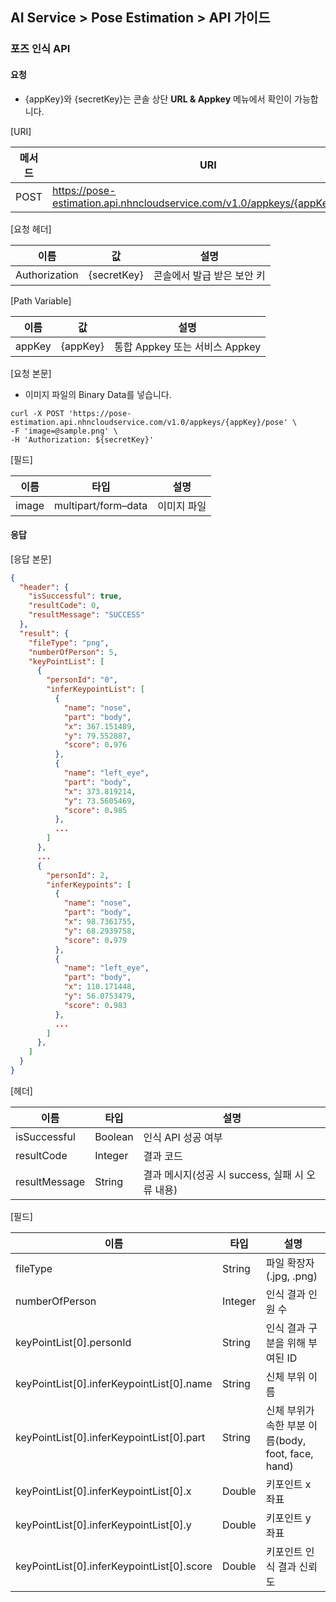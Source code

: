 ## AI Service > Pose Estimation > API 가이드


### 포즈 인식 API

#### 요청

- {appKey}와 {secretKey}는 콘솔 상단 **URL & Appkey** 메뉴에서 확인이 가능합니다.

[URI]

| 메서드 | URI                                                                        |
|---|----------------------------------------------------------------------------|
| POST | https://pose-estimation.api.nhncloudservice.com/v1.0/appkeys/{appKey}/pose |

[요청 헤더]

| 이름 | 값 | 설명              |
|---|---|-----------------|
| Authorization | {secretKey} | 콘솔에서 발급 받은 보안 키 |

[Path Variable]

| 이름 | 값 | 설명              |
| --- | --- |-----------------|
| appKey | {appKey} | 통합 Appkey 또는 서비스 Appkey |

[요청 본문]

- 이미지 파일의 Binary Data를 넣습니다.

```
curl -X POST 'https://pose-estimation.api.nhncloudservice.com/v1.0/appkeys/{appKey}/pose' \
-F 'image=@sample.png' \
-H 'Authorization: ${secretKey}'
```

[필드]

| 이름 | 타입 | 설명 |
|---|---|---|
| image | multipart/form–data | 이미지 파일 |

#### 응답

[응답 본문]

```json
{
  "header": {
    "isSuccessful": true,
    "resultCode": 0,
    "resultMessage": "SUCCESS"
  },
  "result": {
    "fileType": "png",
    "numberOfPerson": 5,
    "keyPointList": [
      {
        "personId": "0",
        "inferKeypointList": [
          {
            "name": "nose",
            "part": "body",
            "x": 367.151489,
            "y": 79.552887,
            "score": 0.976
          },
          {
            "name": "left_eye",
            "part": "body",
            "x": 373.819214,
            "y": 73.5605469,
            "score": 0.985
          },
          ...
        ]
      },
      ...
      {
        "personId": 2,
        "inferKeypoints": [
          {
            "name": "nose",
            "part": "body",
            "x": 98.7361755,
            "y": 68.2939758,
            "score": 0.979
          },
          {
            "name": "left_eye",
            "part": "body",
            "x": 110.171448,
            "y": 56.0753479,
            "score": 0.983
          },
          ...
        ]
      },
    ]
  }
}
```

[헤더]

| 이름 | 타입 | 설명                            |
|---|---|-------------------------------|
| isSuccessful | Boolean | 인식 API 성공 여부                  |
| resultCode | Integer | 결과 코드                         |
| resultMessage | String | 결과 메시지(성공 시 success, 실패 시 오류 내용) |

[필드]

| 이름                                         | 타입      | 설명                                      |
|--------------------------------------------|---------|-----------------------------------------|
| fileType                                   | String  | 파일 확장자(.jpg, .png)                      |
| numberOfPerson                             | Integer | 인식 결과 인원 수                              |
| keyPointList[0].personId                   | String  | 인식 결과 구분을 위해 부여된 ID                     |
| keyPointList[0].inferKeypointList[0].name  | String  | 신체 부위 이름                                |
| keyPointList[0].inferKeypointList[0].part  | String  | 신체 부위가 속한 부분 이름(body, foot, face, hand) |
| keyPointList[0].inferKeypointList[0].x     | Double  | 키포인트 x 좌표                               |
| keyPointList[0].inferKeypointList[0].y     | Double  | 키포인트 y 좌표                               |
| keyPointList[0].inferKeypointList[0].score | Double  | 키포인트 인식 결과 신뢰도                          |



